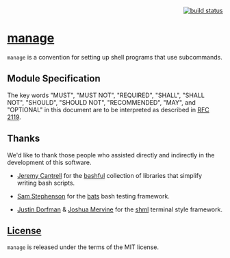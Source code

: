 <p align="right">
    <a href="https://travis-ci.org/epiloque/manage">
        <img src="https://travis-ci.org/epiloque/manage.svg?branch=master"
             alt="build status">
    </a>
</p>

# [manage](https://github.com/epiloque/manage)

`manage` is a convention for setting up shell programs that use subcommands.

## Module Specification

The key words "MUST", "MUST NOT", "REQUIRED", "SHALL", "SHALL NOT", "SHOULD",
"SHOULD NOT", "RECOMMENDED", "MAY", and "OPTIONAL" in this document are to be
interpreted as described in [RFC 2119](http://tools.ietf.org/html/rfc2119).

## Thanks

We'd like to thank those people who assisted directly and indirectly in the
development of this software.

* [Jeremy Cantrell](https://github.com/jmcantrell) for the
  [bashful](https://github.com/jmcantrell/bashful) collection of libraries that
  simplify writing bash scripts.

* [Sam Stephenson](https://github.com/sstephenson/) for the
  [bats](https://github.com/sstephenson/bats) bash testing framework.

* [Justin Dorfman](https://github.com/jdorfman) &
  [Joshua Mervine](https://github.com/jmervine) for the
  [shml](https://github.com/MaxCDN/shml) terminal style framework.

## [License](https://github.com/epiloque/manage#License)

`manage` is released under the terms of the MIT license.
